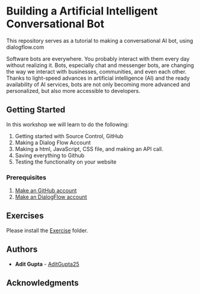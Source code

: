 # Building a Artificial Intelligent Conversational Bot

This repository serves as a tutorial to making a conversational AI bot, using dialogflow.com

Software bots are everywhere. You probably interact with them every day without realizing it. Bots, especially chat and messenger bots, are changing the way we interact with businesses, communities, and even each other. Thanks to light-speed advances in artificial intelligence (AI) and the ready availability of AI services, bots are not only becoming more advanced and personalized, but also more accessible to developers.

## Getting Started

In this workshop we will learn to do the following: 
1) Getting started with Source Control, GitHub 
2) Making a Dialog Flow Account
2) Making a html, JavaScript, CSS file, and making an API call.
3) Saving everything to Github 
4) Testing the functionality on your website 


### Prerequisites

1) [Make an GitHub account](https://azure.microsoft.com/en-us/free/)
2) [Make an DialogFlow account](https://console.dialogflow.com/api-client/)


## Exercises ##

Please install the [Exercise](https://azure.microsoft.com/en-us/free/) folder.

## Authors

* **Adit Gupta**  - [AditGupta25](https://github.com/AditGupta25)


## Acknowledgments
